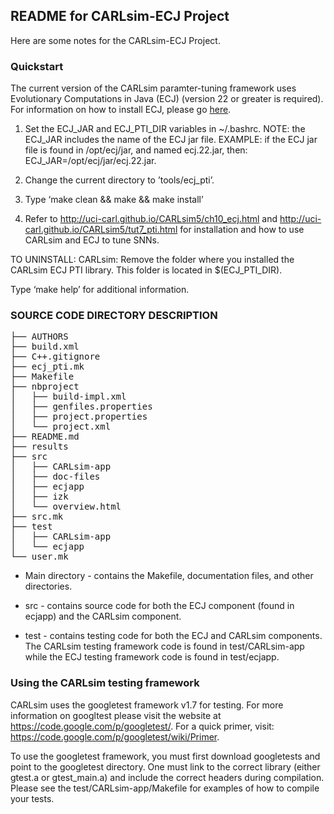 README for CARLsim-ECJ Project
-------------------------------------------------------------------------------

Here are some notes for the CARLsim-ECJ Project.

### Quickstart

The current version of the CARLsim paramter-tuning framework uses Evolutionary
Computations in Java (ECJ) (version 22 or greater is required). For information
on how to install ECJ, please go [here](http://cs.gmu.edu/~eclab/projects/ecj/).



1) Set the ECJ_JAR and ECJ_PTI_DIR variables in ~/.bashrc.
   NOTE: the ECJ_JAR includes the name of the ECJ jar file.
	 EXAMPLE: if the ECJ jar file is found in /opt/ecj/jar, and named
	 ecj.22.jar, then:
	 ECJ_JAR=/opt/ecj/jar/ecj.22.jar.

2) Change the current directory to ’tools/ecj_pti’.

3) Type ‘make clean && make && make install’

4) Refer to http://uci-carl.github.io/CARLsim5/ch10_ecj.html and http://uci-carl.github.io/CARLsim5/tut7_pti.html for installation and
   how to use CARLsim and ECJ to tune SNNs.

TO UNINSTALL:
CARLsim: Remove the folder where you installed the CARLsim ECJ PTI library. This folder is located in $(ECJ_PTI_DIR).

Type ‘make help’ for additional information.


### SOURCE CODE DIRECTORY DESCRIPTION

<pre>
├── AUTHORS
├── build.xml
├── C++.gitignore
├── ecj_pti.mk
├── Makefile
├── nbproject
│   ├── build-impl.xml
│   ├── genfiles.properties
│   ├── project.properties
│   └── project.xml
├── README.md
├── results
├── src
│   ├── CARLsim-app
│   ├── doc-files
│   ├── ecjapp
│   ├── izk
│   └── overview.html
├── src.mk
├── test
│   ├── CARLsim-app
│   └── ecjapp
└── user.mk
</pre>


* Main directory - contains the Makefile, documentation files, and other
directories.

* src - contains source code for both the ECJ component (found in ecjapp)
and the CARLsim component.

* test - contains testing code for both the ECJ and CARLsim components.
The CARLsim testing framework code is found in test/CARLsim-app while
the ECJ testing framework code is found in test/ecjapp.

### Using the CARLsim testing framework

CARLsim uses the googletest framework v1.7 for testing. For more information
on googltest please visit the website at https://code.google.com/p/googletest/.
For a quick primer, visit: https://code.google.com/p/googletest/wiki/Primer.

To use the googletest framework, you must first download googletests and
point to the googletest directory. One must link to the correct library (either
gtest.a or gtest_main.a) and include the correct headers during compilation.
Please see the test/CARLsim-app/Makefile for examples of how to compile your
tests.
